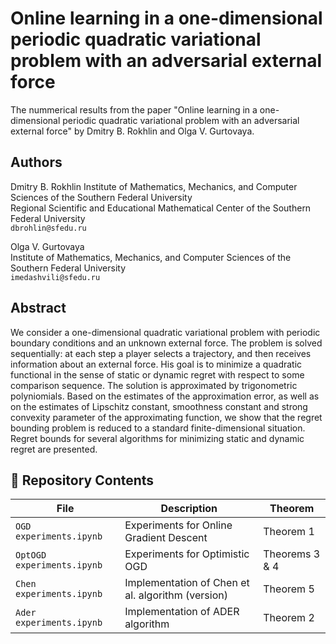 # Online learning in a one-dimensional periodic quadratic variational problem with an adversarial external force

The nummerical results from the paper "Online learning in a one-dimensional periodic quadratic variational problem with an adversarial external force" by Dmitry B. Rokhlin and Olga V. Gurtovaya.

## Authors

Dmitry B. Rokhlin
Institute of Mathematics, Mechanics, and Computer Sciences of the Southern Federal University  
Regional Scientific and Educational Mathematical Center of the Southern Federal University  
`dbrohlin@sfedu.ru`

Olga V. Gurtovaya  
Institute of Mathematics, Mechanics, and Computer Sciences of the Southern Federal University  
`imedashvili@sfedu.ru`


## Abstract

We consider a one-dimensional quadratic variational problem with periodic boundary conditions and an unknown external force. The problem is solved sequentially: at each step a player selects a trajectory, and then receives information about an external force. His goal is to minimize a quadratic functional in the sense of static or dynamic regret with respect to some comparison sequence.
The solution is approximated by trigonometric polyniomials. Based on the estimates of the approximation error, as well as on the estimates of Lipschitz constant, smoothness constant and strong convexity parameter of the approximating function, we show that the regret bounding problem is reduced to a standard finite-dimensional situation. Regret bounds for several algorithms for minimizing static and dynamic regret are presented.

## 📂 Repository Contents

| File | Description | Theorem |
|------|-------------|---------|
| `OGD  experiments.ipynb` | Experiments for Online Gradient Descent | Theorem 1  |
| `OptOGD experiments.ipynb` | Experiments for Optimistic OGD | Theorems 3 & 4 |
| `Chen experiments.ipynb` | Implementation of Chen et al. algorithm (version) | Theorem 5 |
| `Ader experiments.ipynb` | Implementation of ADER algorithm | Theorem 2 |
